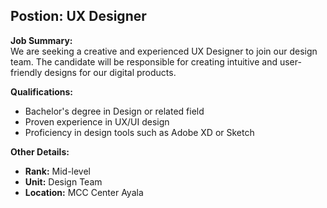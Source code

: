 ## **Postion: UX Designer**

**Job Summary:**  
We are seeking a creative and experienced UX Designer to join our design team. The candidate will be responsible for creating intuitive and user-friendly designs for our digital products.

**Qualifications:**  
- Bachelor's degree in Design or related field
- Proven experience in UX/UI design
- Proficiency in design tools such as Adobe XD or Sketch

**Other Details:**
- **Rank:** Mid-level
- **Unit:** Design Team
- **Location:** MCC Center Ayala
